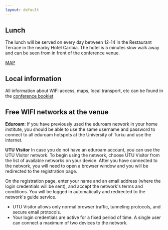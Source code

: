 ```yaml
---
layout: default
---
```


## Lunch

The lunch will be served on every day between 12-14 in the Restaurant Terrace in the nearby Hotel Caribia. The hotel is 5 minutes slow walk away and can be seen from in front of the conference venue.

[MAP](https://goo.gl/maps/WAtkqcfo8uzEarAS9)

## Local information

All information about WiFi access, maps, local transport, etc can be found in the <a href="nodalida19_booklet.pdf">conference booklet</a>

## Free WIFI networks at the venue

**Eduroam**: If you have previously used the eduroam network in your home institute, you should be able to use the same username and password to connect to all eduroam hotspots at the University of Turku and use the internet. 

**UTU Visitor** In case you do not have an eduroam account, you can use the UTU Visitor network. To begin using the network, choose UTU Visitor from the list of available networks on your device. After you have connected to the network, you will need to open a browser window and you will be redirected to the registration page.

On the registration page, enter your name and an email address (where the login credentials will be sent), and accept the network's terms and conditions. You will be logged in automatically and redirected to the network's guide service.

  * UTU Visitor allows only normal browser traffic, tunneling protocols, and secure email protocols.
  * Your login credentials are active for a fixed period of time. A single user can connect a maximum of two devices to the network.

